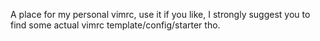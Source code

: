 A place for my personal vimrc, use it if you like, I strongly suggest you to find some actual vimrc template/config/starter tho.
